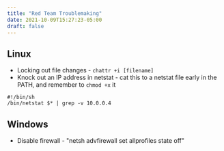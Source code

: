 ```yaml
---
title: "Red Team Troublemaking"
date: 2021-10-09T15:27:23-05:00
draft: false
---
```


## Linux
* Locking out file changes - `chattr +i [filename]`
* Knock out an IP address in netstat - cat this to a netstat file early in the PATH, and remember to `chmod +x` it

```
#!/bin/sh
/bin/netstat $* | grep -v 10.0.0.4
```

## Windows
* Disable firewall - "netsh advfirewall set allprofiles state off"
